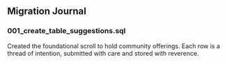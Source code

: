 ## Migration Journal

### 001_create_table_suggestions.sql
Created the foundational scroll to hold community offerings. Each row is a thread of intention, submitted with care and stored with reverence.
